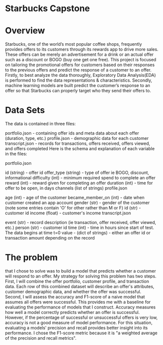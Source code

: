 # Starbucks Capstone

# Overview
Starbucks, one of the world’s most popular coffee shops, frequently provides offers to its customers through its rewards app to drive more sales. These offers can be merely an advertisement for a drink or an actual offer such as a discount or BOGO (buy one get one free). This project is focused on tailoring the promotional offers for customers based on their responses to the previous offers and predict the response of a customer to an offer. Firstly, to best analyze the data thoroughly, Exploratory Data Analysis(EDA) is performed to find the data representations & characteristics. Secondly, machine learning models are built predict the customer’s response to an offer so that Starbucks can properly target who they send their offers to.

# Data Sets
The data is contained in three files:

portfolio.json - containing offer ids and meta data about each offer (duration, type, etc.)
profile.json - demographic data for each customer
transcript.json - records for transactions, offers received, offers viewed, and offers completed
Here is the schema and explanation of each variable in the files:

portfolio.json

id (string) - offer id
offer_type (string) - type of offer ie BOGO, discount, informational
difficulty (int) - minimum required spend to complete an offer
reward (int) - reward given for completing an offer
duration (int) - time for offer to be open, in days
channels (list of strings)
profile.json

age (int) - age of the customer
became_member_on (int) - date when customer created an app account
gender (str) - gender of the customer (note some entries contain 'O' for other rather than M or F)
id (str) - customer id
income (float) - customer's income
transcript.json

event (str) - record description (ie transaction, offer received, offer viewed, etc.)
person (str) - customer id
time (int) - time in hours since start of test. The data begins at time t=0
value - (dict of strings) - either an offer id or transaction amount depending on the record

# The problem

that I chose to solve was to build a model that predicts whether a customer will respond to an offer. My strategy for solving this problem has two steps. First, I will combine the offer portfolio, customer profile, and transaction data. Each row of this combined dataset will describe an offer's attributes, customer demographic data, and whether the offer was successful. Second, I will assess the accuracy and F1-score of a naive model that assumes all offers were successful. This provides me with a baseline for evaluating the performance of models that I construct. Accuracy measures how well a model correctly predicts whether an offer is successful. However, if the percentage of successful or unsuccessful offers is very low, accuracy is not a good measure of model performance. For this situation, evaluating a models' precision and recall provides better insight into its performance. I chose the F1-score metric because it is "a weighted average of the precision and recall metrics".
